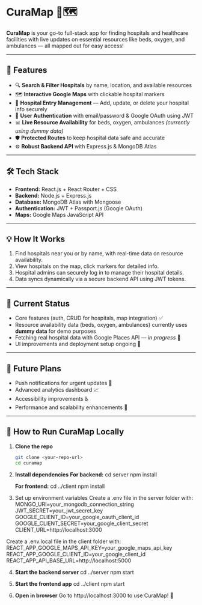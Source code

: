 # CuraMap 🏥🗺️

**CuraMap** is your go-to full-stack app for finding hospitals and healthcare facilities with live updates on essential resources like beds, oxygen, and ambulances — all mapped out for easy access!

---

## 🚀 Features

- 🔍 **Search & Filter Hospitals** by name, location, and available resources  
- 🗺️ **Interactive Google Maps** with clickable hospital markers  
- 🏥 **Hospital Entry Management** — Add, update, or delete your hospital info securely  
- 🔐 **User Authentication** with email/password & Google OAuth using JWT  
- 📊 **Live Resource Availability** for beds, oxygen, ambulances *(currently using dummy data)*  
- 🛡️ **Protected Routes** to keep hospital data safe and accurate  
- ⚙️ **Robust Backend API** with Express.js & MongoDB Atlas  

---

## 🛠️ Tech Stack

- **Frontend:** React.js + React Router + CSS  
- **Backend:** Node.js + Express.js  
- **Database:** MongoDB Atlas with Mongoose  
- **Authentication:** JWT + Passport.js (Google OAuth)  
- **Maps:** Google Maps JavaScript API

---

## 💡 How It Works

1. Find hospitals near you or by name, with real-time data on resource availability.  
2. View hospitals on the map, click markers for detailed info.  
3. Hospital admins can securely log in to manage their hospital details.  
4. Data syncs dynamically via a secure backend API using JWT tokens.  

---

## 🔄 Current Status

- Core features (auth, CRUD for hospitals, map integration) ✅  
- Resource availability data (beds, oxygen, ambulances) currently uses **dummy data** for demo purposes  
- Fetching real hospital data with Google Places API — *in progress* 🔧  
- UI improvements and deployment setup ongoing 🚧  

---

## 🌟 Future Plans

- Push notifications for urgent updates 🚨  
- Advanced analytics dashboard 📈  
- Accessibility improvements ♿  
- Performance and scalability enhancements 🚀  

---

## 🚀 How to Run CuraMap Locally

1. **Clone the repo**  
   ```bash
   git clone <your-repo-url>
   cd curamap

2. **Install dependencies**
    **For backend:**
      cd server
      npm install

   **For frontend:**
      cd ../client
      npm install

3. Set up environment variables
 Create a .env file in the server folder with:
MONGO_URI=your_mongodb_connection_string
JWT_SECRET=your_jwt_secret_key
GOOGLE_CLIENT_ID=your_google_oauth_client_id
GOOGLE_CLIENT_SECRET=your_google_client_secret
CLIENT_URL=http://localhost:3000

 Create a .env.local file in the client folder with:
REACT_APP_GOOGLE_MAPS_API_KEY=your_google_maps_api_key
REACT_APP_GOOGLE_CLIENT_ID=your_google_client_id
REACT_APP_API_BASE_URL=http://localhost:5000

4. **Start the backend server**
      cd ../server
      npm start

5. **Start the frontend app**
      cd ../client
      npm start

6. **Open in browser**
    Go to http://localhost:3000 to use CuraMap! 🎉
